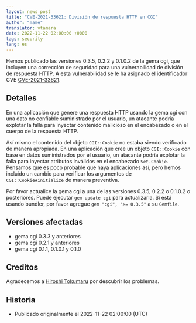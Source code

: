 ```yaml
---
layout: news_post
title: "CVE-2021-33621: División de respuesta HTTP en CGI"
author: "mame"
translator: vtamara
date: 2022-11-22 02:00:00 +0000
tags: security
lang: es
---
```


Hemos publicado las versiones 0.3.5, 0.2.2 y 0.1.0.2 de la gema cgi,
que incluyen una corrección de seguridad para una vulnerabilidad
de división de respuesta HTTP.
A esta vulnerabilidad se le ha asignado el identificador CVE
[CVE-2021-33621](https://www.cve.org/CVERecord?id=CVE-2021-33621).

## Detalles

En una aplicación que genere una respuesta HTTP usando la gema cgi
con una dato no confiable suministrado por el usuario, un atacante
podría explotar la falla para inyectar contenido malicioso
en el encabezado o en el cuerpo de la respuesta HTTP.

Así mismo el contenido del objeto `CGI::Cookie` no estaba siendo
verificado de manera apropiada.  En una aplicación que cree un objeto
`CGI::Cookie` con base en datos suministrados por el usuario,
un atacante podría explotar la falla para inyectar atributos
inválidos en el encabezado `Set-Cookie`. Pensamos que es poco
probable que haya aplicaciones así, pero hemos incluido un cambio
para verificar los argumentos de `CGI::Cookie#initialize` de manera
preventiva.

Por favor actualice la gema cgi a una de las versiones 0.3.5, 0.2.2 o 0.1.0.2
o posteriores.  Puede ejecutar `gem update cgi` para actualizarla.
Si está usando bundler, por favor agregue `gem "cgi", ">= 0.3.5"` a su
`Gemfile`.

## Versiones afectadas

* gema cgi 0.3.3 y anteriores
* gema cgi 0.2.1 y anteriores
* gema cgi 0.1.1, 0.1.0.1 y 0.1.0

## Creditos

Agradecemos a [Hiroshi Tokumaru](https://hackerone.com/htokumaru?type=user)
por descubrir los problemas.

## Historia

* Publicado originalmente el 2022-11-22 02:00:00 (UTC)
